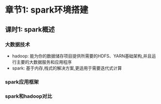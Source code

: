 # 章节1: spark环境搭建  
  
## 课时1: spark概述  
  
### 大数据技术  
- hadoop: 能为你的数据储存项目提供所需要的HDFS、YARN基础架构,并且运行主要的大数据服务和应用程序  
- spark: 基于内存,栈式的解决方案,更适用于需要迭代式计算  
  
### spark应用框架  
  
### spark和hadoop对比  
  
